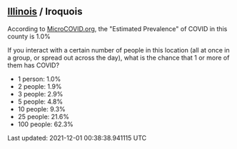
## [Illinois](/united-states/illinois) / Iroquois

According to [MicroCOVID.org](http://microcovid.org),
the "Estimated Prevalence" of COVID in this county is 1.0%

If you interact with a certain number of people in this location
(all at once in a group, or spread out across the day), what is the chance that
1 or more of them has COVID?

- 1 person: 1.0%
- 2 people: 1.9%
- 3 people: 2.9%
- 5 people: 4.8%
- 10 people: 9.3%
- 25 people: 21.6%
- 100 people: 62.3%

Last updated: 2021-12-01 00:38:38.941115 UTC
